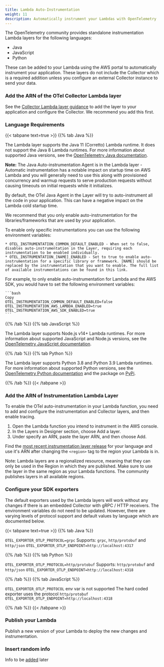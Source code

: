 ```yaml
---
title: Lambda Auto-Instrumentation
weight: 11
description: Automatically instrument your Lambdas with OpenTelemetry
---
```


The OpenTelemetry community provides standalone instrumentation Lambda layers
for the following languages:

- Java
- JavaScript
- Python

These can be added to your Lambda using the AWS portal to automatically
instrument your application. These layers do not include the Collector which is
a required addition unless you configure an external Collector instance to send
your data.

### Add the ARN of the OTel Collector Lambda layer

See the [Collector Lambda layer guidance](../lambda-collector/) to add the layer
to your application and configure the Collector. We recommend you add this
first.

### Language Requirements

<!-- prettier-ignore -->
{{< tabpane text=true >}}
{{% tab Java %}}

The Lambda layer supports the Java 11 (Corretto) Lambda runtime. It does not
support the Java 8 Lambda runtimes. For more information about supported Java
versions, see the
[OpenTelemetry Java documentation](/docs/instrumentation/java/).

**Note:** The Java Auto-instrumentation Agent is in the Lambda layer - Automatic
instrumentation has a notable impact on startup time on AWS Lambda and you will
generally need to use this along with provisioned concurrency and warmup
requests to serve production requests without causing timeouts on initial
requests while it initializes.

By default, the OTel Java Agent in the Layer will try to auto-instrument all the
code in your application. This can have a negative impact on the Lambda cold
startup time.

We recommend that you only enable auto-instrumentation for the
libraries/frameworks that are used by your application.

To enable only specific instrumentations you can use the following environment
variables:

    * OTEL_INSTRUMENTATION_COMMON_DEFAULT_ENABLED - When set to false, disables auto-instrumentation in the Layer, requiring each instrumentation to be enabled individually.
    * OTEL_INSTRUMENTATION_[NAME]_ENABLED - Set to true to enable auto-instrumentation for a specific library or framework. [NAME] should be replaced by the instrumentation that you want to enable. The full list of available instrumentations can be found in this link.

For example, to only enable auto-instrumentation for Lambda and the AWS SDK, you
would have to set the following environment variables:

    ```bash
    Copy
    OTEL_INSTRUMENTATION_COMMON_DEFAULT_ENABLED=false
    OTEL_INSTRUMENTATION_AWS_LAMBDA_ENABLED=true
    OTEL_INSTRUMENTATION_AWS_SDK_ENABLED=true
    ```

<!-- prettier-ignore -->
{{% /tab %}}
{{% tab JavaScript %}}

The Lambda layer supports Node.js v14+ Lambda runtimes. For more information
about supported JavaScript and Node.js versions, see the
[OpenTelemetry JavaScript documentation](https://github.com/open-telemetry/opentelemetry-js).

<!-- prettier-ignore -->
{{% /tab %}}
{{% tab Python %}}

The Lambda layer supports Python 3.8 and Python 3.9 Lambda runtimes. For more
information about supported Python versions, see the
[OpenTelemetry Python documentation](https://github.com/open-telemetry/opentelemetry-python/blob/master/README.md#supported-runtimes)
and the package on [PyPi](https://pypi.org/project/opentelemetry-api/).

<!-- prettier-ignore -->
{{% /tab %}}
{{< /tabpane >}}

### Add the ARN of Instrumentation Lambda Layer

To enable the OTel auto-instrumentation in your Lambda function, you need to add
and configure the instrumentation and Collector layers, and then enable tracing.

1. Open the Lambda function you intend to instrument in the AWS console.
2. In the Layers in Designer section, choose Add a layer.
3. Under specify an ARN, paste the layer ARN, and then choose Add.

Find the
[most recent instrumentation layer release](https://github.com/open-telemetry/opentelemetry-lambda/releases)
for your language and use it's ARN after changing the `<region>` tag to the
region your Lambda is in.

Note: Lambda layers are a regionalized resource, meaning that they can only be
used in the Region in which they are published. Make sure to use the layer in
the same region as your Lambda functions. The community publishes layers in all
available regions.

### Configure your SDK exporters

The default exporters used by the Lambda layers will work without any changes if
there is an embedded Collector with gRPC / HTTP receivers. The environment
variables do not need to be updated. However, there are varying levels of
protocol support and default values by language which are documented below.

<!-- prettier-ignore -->
{{< tabpane text=true >}}
{{% tab Java %}}

`OTEL_EXPORTER_OTLP_PROTOCOL=grpc` Supports: `grpc`, `http/protobuf` and
`http/json` `OTEL_EXPORTER_OTLP_ENDPOINT=http://localhost:4317`

<!-- prettier-ignore -->
{{% /tab %}}
{{% tab Python %}}

`OTEL_EXPORTER_OTLP_PROTOCOL=http/protobuf` Supports: `http/protobuf` and
`http/json` `OTEL_EXPORTER_OTLP_ENDPOINT=http://localhost:4318`

<!-- prettier-ignore -->
{{% /tab %}}
{{% tab JavaScript %}}

`OTEL_EXPORTER_OTLP_PROTOCOL` env var is not supported The hard coded exporter
uses the protocol `http/protobuf`
`OTEL_EXPORTER_OTLP_ENDPOINT=http://localhost:4318`

<!-- prettier-ignore -->
{{% /tab %}}
{{< /tabpane >}}

### Publish your Lambda

Publish a new version of your Lambda to deploy the new changes and
instrumentation.

### Insert random info

Info to be [added](www.google.com) later
